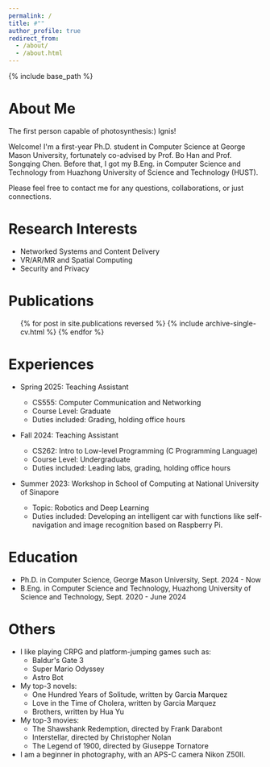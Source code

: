 ```yaml
---
permalink: /
title: #""
author_profile: true
redirect_from: 
  - /about/
  - /about.html
---
```


{% include base_path %}

About Me
======
The first person capable of photosynthesis:) Ignis!

Welcome! I'm a first-year Ph.D. student in Computer Science at George Mason University, fortunately co-advised by Prof. Bo Han and Prof. Songqing Chen. Before that, I got my B.Eng. in Computer Science and Technology from Huazhong University of Science and Technology (HUST).

Please feel free to contact me for any questions, collaborations, or just connections.

Research Interests
======
* Networked Systems and Content Delivery
* VR/AR/MR and Spatial Computing
* Security and Privacy

Publications
======
  <ul>{% for post in site.publications reversed %}
    {% include archive-single-cv.html %}
  {% endfor %}</ul>

Experiences
======
* Spring 2025: Teaching Assistant
  * CS555: Computer Communication and Networking
  * Course Level: Graduate
  * Duties included: Grading, holding office hours

* Fall 2024: Teaching Assistant
  * CS262: Intro to Low-level Programming (C Programming Language)
  * Course Level: Undergraduate
  * Duties included: Leading labs, grading, holding office hours

* Summer 2023: Workshop in School of Computing at National University of Sinapore
  * Topic: Robotics and Deep Learning
  * Duties included: Developing an intelligent car with functions like self-navigation and image recognition based on Raspberry Pi.

Education
======
* Ph.D. in Computer Science, George Mason University, Sept. 2024 - Now
* B.Eng. in Computer Science and Technology, Huazhong University of Science and Technology, Sept. 2020 - June 2024

Others
======
* I like playing CRPG and platform-jumping games such as:
  * Baldur's Gate 3
  * Super Mario Odyssey
  * Astro Bot
* My top-3 novels:
  * One Hundred Years of Solitude, written by Garcia Marquez
  * Love in the Time of Cholera, written by Garcia Marquez
  * Brothers, written by Hua Yu
* My top-3 movies:
  * The Shawshank Redemption, directed by Frank Darabont
  * Interstellar, directed by Christopher Nolan
  * The Legend of 1900, directed by Giuseppe Tornatore
* I am a beginner in photography, with an APS-C camera Nikon Z50II.